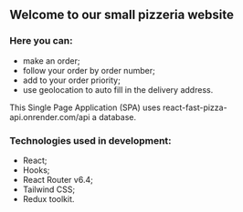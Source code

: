 ## Welcome to our small pizzeria website

### Here you can:
- make an order;
- follow your order by order number;
- add to your order priority;
- use geolocation to auto fill in the delivery address.

This Single Page Application (SPA) uses react-fast-pizza-api.onrender.com/api a database.

### Technologies used in development:

- React;
- Hooks;
- React Router v6.4;
- Tailwind CSS;
- Redux toolkit.
 
